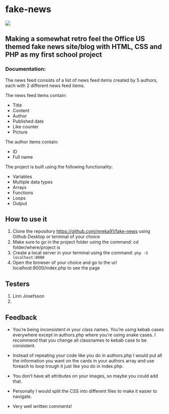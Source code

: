 # fake-news

![](https://media.giphy.com/media/9FW5ShdnPyKd6eCwiA/giphy.gif)

## Making a somewhat retro feel the Office US themed fake news site/blog with HTML, CSS and PHP as my first school project

### Documentation:
The news feed consists of a list of news feed items created by 5 authors, each with 2 different news feed items. 

    
The news feed items contain:

- Title
- Content
- Author
- Published date
- Like counter
- Picture
    
The author items contain:

- ID
- Full name



The project is built using the following functionality:

- Variables
- Multiple data types
- Arrays
-  Functions
- Loops 
- Output


## How to use it
1. Clone the repository https://github.com/mreka91/fake-news using Github Desktop or terminal of your choice
2. Make sure to go in the project folder using the command: cd folder/where/project is
3. Create a local server in your terminal using the command: ```php -S localhost:8000```
4. Open the browser of your choice and go to the url localhost:8000/index.php to see the page

## Testers

1. Linn Josefsson
2. 

## Feedback

- You’re being inconsistent in your class names. You’re using kebab cases everywhere except in authors.php where you’re using snake cases. I recommend that you change all classnames to kebab case to be consistent.

- Instead of repeating your code like you do in authors.php I would put all the information you want on the cards in your authors array and use foreach to loop trough it just like you do in index.php.

- You don’t have alt attributes on your images, so maybe you could add that.

-  Personally I would split the CSS into different files to make it easier to navigate.

- Very well written comments!

